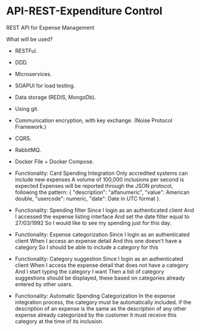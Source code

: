 # API-REST-Expenditure Control
REST API for Expense Management

What will be used?

* RESTFul.
* DDD.
* Microservices.
* SOAPUI for load testing.
* Data storage (REDIS, MongoDb).
* Using git.
* Communication encryption, with key exchange. (Noise Protocol Framework.)
* CQRS.
* RabbitMQ.
* Docker File + Docker Compose.


* Functionality: Card Spending Integration
  Only accredited systems can include new expenses
  A volume of 100,000 inclusions per second is expected
  Expenses will be reported through the JSON protocol, following the pattern:
    { "description": "alfanumeric", "value": American double, "usercode": numeric, "date": Date in UTC format }.
    

* Functionality: Spending filter
  Since I login as an authenticated client
  And I accessed the expense listing interface
  And set the date filter equal to 27/03/1992
  So I would like to see my spending just for this day.

* Functionality: Expense categorization
  Since I login as an authenticated client
  When I access an expense detail
  And this one doesn't have a category
  So I should be able to include a category for this

* Functionality: Category suggestion
  Since I login as an authenticated client
  When I access the expense detail that does not have a category
  And I start typing the category I want
  Then a list of category suggestions should be displayed, these based on categories already entered by other users.

* Functionality: Automatic Spending Categorization
  In the expense integration process, the category must be automatically included.
  if the description of an expense is the same as the description of any other expense already categorized by the customer
  it must receive this category at the time of its inclusion.

